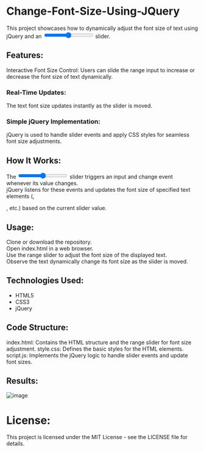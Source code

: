# Change-Font-Size-Using-JQuery

This project showcases how to dynamically adjust the font size of text using jQuery and an <input type="range"> slider.

## Features:
Interactive Font Size Control: Users can slide the range input to increase or decrease the font size of text dynamically.
### Real-Time Updates:
The text font size updates instantly as the slider is moved.
### Simple jQuery Implementation:
jQuery is used to handle slider events and apply CSS styles for seamless font size adjustments.
## How It Works:
The <input type="range"> slider triggers an input and change event whenever its value changes.<br>
jQuery listens for these events and updates the font size of specified text elements (<span>, <div>, etc.) based on the current slider value.<br>
## Usage:
Clone or download the repository.<br>
Open index.html in a web browser.<br>
Use the range slider to adjust the font size of the displayed text.<br>
Observe the text dynamically change its font size as the slider is moved.<br>
## Technologies Used:
- HTML5
- CSS3
- jQuery
## Code Structure:
index.html: Contains the HTML structure and the range slider for font size adjustment.
style.css: Defines the basic styles for the HTML elements.
script.js: Implements the jQuery logic to handle slider events and update font sizes.
## Results:
![image](https://github.com/AlizayAyesha/Change-Font-Size-Using-JQuery/assets/68489612/7ab32a73-8f60-40fc-8a9a-e704c22c0e42)

# License:
This project is licensed under the MIT License - see the LICENSE file for details.

